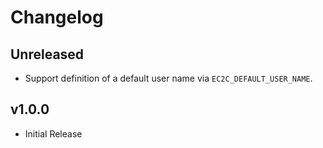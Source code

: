 # Changelog

## Unreleased
 - Support definition of a default user name via `EC2C_DEFAULT_USER_NAME`.

## v1.0.0
 - Initial Release
